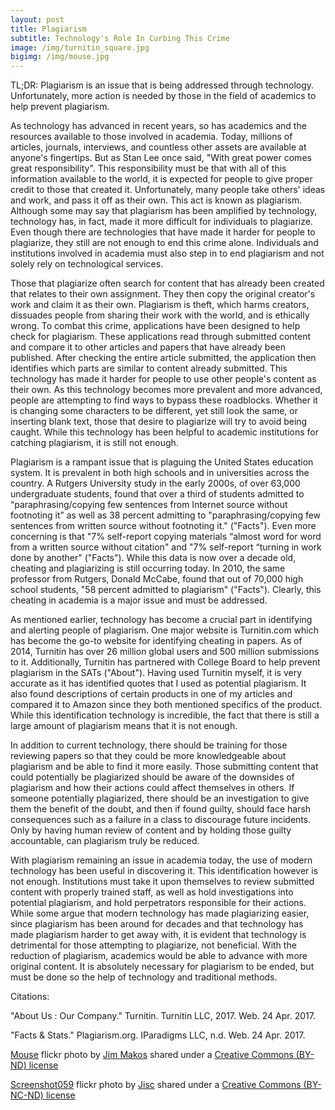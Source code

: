 ```yaml
---
layout: post
title: Plagiarism
subtitle: Technology's Role In Curbing This Crime
image: /img/turnitin_square.jpg
bigimg: /img/mouse.jpg
---
```

TL;DR: Plagiarism is an issue that is being addressed through technology. Unfortunately, more action is needed by those in the field of academics to help prevent plagiarism.

As technology has advanced in recent years, so has academics and the resources available to those involved in academia. Today, millions of articles, journals, interviews, and countless other assets are available at anyone's fingertips. But as Stan Lee once said, "With great power comes great responsibility". This responsibility must be that with all of this information available to the world, it is expected for people to give proper credit to those that created it. Unfortunately, many people take others' ideas and work, and pass it off as their own. This act is known as plagiarism. Although some may say that plagiarism has been amplified by technology, technology has, in fact, made it more difficult for individuals to plagiarize. Even though there are technologies that have made it harder for people to plagiarize, they still are not enough to end this crime alone. Individuals and institutions involved in academia must also step in to end plagiarism and not solely rely on technological services.

Those that plagiarize often search for content that has already been created that relates to their own assignment. They then copy the original creator's work and claim it as their own. Plagiarism is theft, which harms creators, dissuades people from sharing their work with the world, and is ethically wrong. To combat this crime, applications have been designed to help check for plagiarism. These applications read through submitted content and compare it to other articles and papers that have already been published. After checking the entire article submitted, the application then identifies which parts are similar to content already submitted. This technology has made it harder for people to use other people's content as their own. As this technology becomes more prevalent and more advanced, people are attempting to find ways to bypass these roadblocks. Whether it is changing some characters to be different, yet still look the same, or inserting blank text, those that desire to plagiarize will try to avoid being caught. While this technology has been helpful to academic institutions for catching plagiarism, it is still not enough.

Plagiarism is a rampant issue that is plaguing the United States education system. It is prevalent in both high schools and in universities across the country. A Rutgers University study in the early 2000s, of over 63,000 undergraduate students, found that over a third of students admitted to “paraphrasing/copying few sentences from Internet source without footnoting it” as well as 38 percent admitting to "paraphrasing/copying few sentences from written source without footnoting it." ("Facts"). Even more concerning is that "7% self-report copying materials “almost word for word from a written source without citation" and "7% self-report “turning in work done by another" ("Facts"). While this data is now over a decade old, cheating and plagiarizing is still occurring today. In 2010, the same professor from Rutgers, Donald McCabe, found that out of 70,000 high school students, "58 percent admitted to plagiarism" ("Facts"). Clearly, this cheating in academia is a major issue and must be addressed.

As mentioned earlier, technology has become a crucial part in identifying and alerting people of plagiarism. One major website is Turnitin.com which has become the go-to website for identifying cheating in papers. As of 2014, Turnitin has over 26 million global users and 500 million submissions to it. Additionally, Turnitin has partnered with College Board to help prevent plagiarism in the SATs ("About"). Having used Turnitin myself, it is very accurate as it has identified quotes that I used as potential plagiarism. It also found descriptions of certain products in one of my articles and compared it to Amazon since they both mentioned specifics of the product. While this identification technology is incredible, the fact that there is still a large amount of plagiarism means that it is not enough.

In addition to current technology, there should be training for those reviewing papers so that they could be more knowledgeable about plagiarism and be able to find it more easily. Those submitting content that could potentially be plagiarized should be aware of the downsides of plagiarism and how their actions could affect themselves in others. If someone potentially plagiarized, there should be an investigation to give them the benefit of the doubt, and then if found guilty, should face harsh consequences such as a failure in a class to discourage future incidents. Only by having human review of content and by holding those guilty accountable, can plagiarism truly be reduced.

With plagiarism remaining an issue in academia today, the use of modern technology has been useful in discovering it. This identification however is not enough. Institutions must take it upon themselves to review submitted content with properly trained staff, as well as hold investigations into potential plagiarism, and hold perpetrators responsible for their actions. While some argue that modern technology has made plagiarizing easier, since plagiarism has been around for decades and that technology has made plagiarism harder to get away with, it is evident that technology is detrimental for those attempting to plagiarize, not beneficial. With the reduction of plagiarism, academics would be able to advance with more original content. It is absolutely necessary for plagiarism to be ended, but must be done so the help of technology and traditional methods.


Citations:

"About Us : Our Company." Turnitin. Turnitin LLC, 2017. Web. 24 Apr. 2017.

"Facts & Stats." Plagiarism.org. IParadigms LLC, n.d. Web. 24 Apr. 2017.

<a title="Mouse" href="https://flickr.com/photos/jim-makos/28056097556">Mouse</a> flickr photo by <a href="https://flickr.com/people/jim-makos">Jim Makos</a> shared under a <a href="https://creativecommons.org/licenses/by-nd/2.0/">Creative Commons (BY-ND) license</a>

<a title="Screenshot059" href="https://flickr.com/photos/jiscimages/436454662">Screenshot059</a> flickr photo by <a href="https://flickr.com/people/jiscimages">Jisc</a> shared under a <a href="https://creativecommons.org/licenses/by-nc-nd/2.0/">Creative Commons (BY-NC-ND) license</a>
